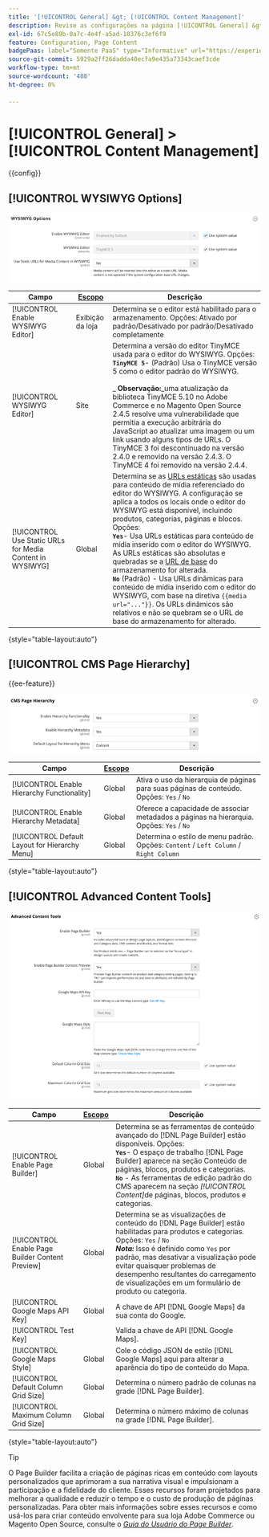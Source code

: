 ```yaml
---
title: '[!UICONTROL General] &gt; [!UICONTROL Content Management]'
description: Revise as configurações na página [!UICONTROL General] &gt; [!UICONTROL Content Management] do Administrador do Commerce.
exl-id: 67c5e89b-0a7c-4e4f-a5ad-10376c3ef6f9
feature: Configuration, Page Content
badgePaas: label="Somente PaaS" type="Informative" url="https://experienceleague.adobe.com/en/docs/commerce/user-guides/product-solutions" tooltip="Aplica-se somente a projetos do Adobe Commerce na nuvem (infraestrutura do PaaS gerenciada pela Adobe) e a projetos locais."
source-git-commit: 5929a2ff26dadda40ecfa9e435a73343caef3cde
workflow-type: tm+mt
source-wordcount: '488'
ht-degree: 0%

---
```


# [!UICONTROL General] > [!UICONTROL Content Management]

{{config}}

## [!UICONTROL WYSIWYG Options]

![Opções do WYSIWYG](./assets/content-management-wysiwyg-options.png)<!-- zoom -->

<!-- [WYSIWYG Options](https://experienceleague.adobe.com/en/docs/commerce-admin/content-design/wysiwyg/editor) -->

| Campo | [Escopo](../../getting-started/websites-stores-views.md#scope-settings) | Descrição |
|--- |--- |--- |
| [!UICONTROL Enable WYSIWYG Editor] | Exibição da loja | Determina se o editor está habilitado para o armazenamento. Opções: Ativado por padrão/Desativado por padrão/Desativado completamente |
| [!UICONTROL WYSIWYG Editor] | Site | Determina a versão do editor TinyMCE usada para o editor do WYSIWYG. Opções: <br/>**`TinyMCE 5`**- (Padrão) Usa o TinyMCE versão 5 como o editor padrão do WYSIWYG.<br><br>_ **&#x200B; Observação:**&#x200B;_uma atualização da biblioteca TinyMCE 5.10 no Adobe Commerce e no Magento Open Source 2.4.5 resolve uma vulnerabilidade que permitia a execução arbitrária do JavaScript ao atualizar uma imagem ou um link usando alguns tipos de URLs. O TinyMCE 3 foi descontinuado na versão 2.4.0 e removido na versão 2.4.3. O TinyMCE 4 foi removido na versão 2.4.4. |
| [!UICONTROL Use Static URLs for Media Content in WYSIWYG] | Global | Determina se as [URLs estáticas](../../content-design/catalog-urls-dynamic-media.md) são usadas para conteúdo de mídia referenciado do editor do WYSIWYG. A configuração se aplica a todos os locais onde o editor do WYSIWYG está disponível, incluindo produtos, categorias, páginas e blocos. Opções: <br/>**`Yes`**- Usa URLs estáticas para conteúdo de mídia inserido com o editor do WYSIWYG. As URLs estáticas são absolutas e quebradas se a [URL de base](../../stores-purchase/store-urls.md) do armazenamento for alterada.<br/>**`No`** (Padrão) - Usa URLs dinâmicas para conteúdo de mídia inserido com o editor do WYSIWYG, com base na diretiva `{{media url="..."}}`. Os URLs dinâmicos são relativos e não se quebram se o URL de base do armazenamento for alterado. |

{style="table-layout:auto"}

## [!UICONTROL CMS Page Hierarchy]

{{ee-feature}}

![Hierarquia de páginas do CMS](./assets/content-management-cms-page-hierarchy.png)<!-- zoom -->

<!--[CMS Page Hierarchy](https://experienceleague.adobe.com/en/docs/commerce-admin/content-design/elements/pages/page-hierarchy) -->

| Campo | [Escopo](../../getting-started/websites-stores-views.md#scope-settings) | Descrição |
|--- |--- |--- |
| [!UICONTROL Enable Hierarchy Functionality] | Global | Ativa o uso da hierarquia de páginas para suas páginas de conteúdo. Opções: `Yes` / `No` |
| [!UICONTROL Enable Hierarchy Metadata] | Global | Oferece a capacidade de associar metadados a páginas na hierarquia. Opções: `Yes` / `No` |
| [!UICONTROL Default Layout for Hierarchy Menu] | Global | Determina o estilo de menu padrão. Opções: `Content` / `Left Column` / `Right Column` |

{style="table-layout:auto"}

## [!UICONTROL Advanced Content Tools]

![Ferramentas avançadas de conteúdo](./assets/content-management-advanced-content-tools.png)<!-- zoom -->

<!-- [Advanced Content Tools](https://experienceleague.adobe.com/en/docs/commerce-admin/page-builder/walkthrough/3-catalog-content) -->

| Campo | [Escopo](../../getting-started/websites-stores-views.md#scope-settings) | Descrição |
|--- |--- |--- |
| [!UICONTROL Enable Page Builder] | Global | Determina se as ferramentas de conteúdo avançado do [!DNL Page Builder] estão disponíveis. Opções: <br/>**`Yes`**- O espaço de trabalho [!DNL Page Builder] aparece na seção Conteúdo de páginas, blocos, produtos e categorias.<br/>**`No`** - As ferramentas de edição padrão do CMS aparecem na seção _[!UICONTROL Content]_&#x200B;de páginas, blocos, produtos e categorias. |
| [!UICONTROL Enable Page Builder Content Preview] | Global | Determina se as visualizações de conteúdo do [!DNL Page Builder] estão habilitadas para produtos e categorias. Opções: `Yes` / `No` <br/>**_Nota:_** Isso é definido como `Yes` por padrão, mas desativar a visualização pode evitar quaisquer problemas de desempenho resultantes do carregamento de visualizações em um formulário de produto ou categoria. |
| [!UICONTROL Google Maps API Key] | Global | A chave de API [!DNL Google Maps] da sua conta do Google. |
| [!UICONTROL Test Key] |  | Valida a chave de API [!DNL Google Maps]. |
| [!UICONTROL Google Maps Style] | Global | Cole o código JSON de estilo [!DNL Google Maps] aqui para alterar a aparência do tipo de conteúdo do Mapa. |
| [!UICONTROL Default Column Grid Size] | Global | Determina o número padrão de colunas na grade [!DNL Page Builder]. |
| [!UICONTROL Maximum Column Grid Size] | Global | Determina o número máximo de colunas na grade [!DNL Page Builder]. |

{style="table-layout:auto"}

>[!TIP]
>
>O Page Builder facilita a criação de páginas ricas em conteúdo com layouts personalizados que aprimoram a sua narrativa visual e impulsionam a participação e a fidelidade do cliente. Esses recursos foram projetados para melhorar a qualidade e reduzir o tempo e o custo de produção de páginas personalizadas. Para obter mais informações sobre esses recursos e como usá-los para criar conteúdo envolvente para sua loja Adobe Commerce ou Magento Open Source, consulte o [_Guia do Usuário do Page Builder_](../../page-builder/guide-overview.md).
